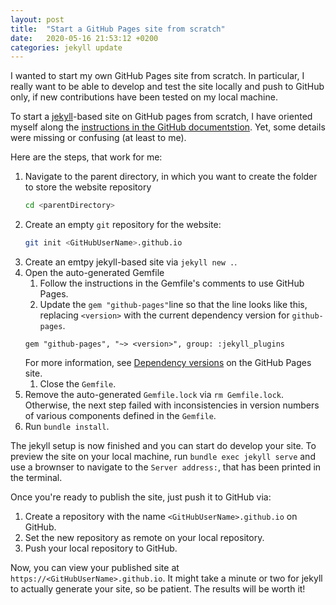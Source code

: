 ```yaml
---
layout: post
title:  "Start a GitHub Pages site from scratch"
date:   2020-05-16 21:53:12 +0200
categories: jekyll update
---
```


I wanted to start my own GitHub Pages site from scratch.
In particular, I really want to be able to develop and test the site locally and push to GitHub only,
if new contributions have been tested on my local machine.

To start a [jekyll](www.jekyllrb.org)-based site on GitHub pages from scratch,
I have oriented myself along the [instructions in the GitHub documentstion](https://help.github.com/en/github/working-with-github-pages/creating-a-github-pages-site-with-jekyll).
Yet, some details were missing or confusing (at least to me).

Here are the steps, that work for me:

1. Navigate to the parent directory, in which you want to create the folder to store the website repository
    ```bash
    cd <parentDirectory>
    ```
1. Create an empty `git` repository for the website:
    ```bash
    git init <GitHubUserName>.github.io
    ```
1. Create an emtpy jekyll-based site  via `jekyll new .`.
1. Open the auto-generated Gemfile
    1. Follow the instructions in the Gemfile's comments to use GitHub Pages.
    1. Update the `gem "github-pages"`line so that the line looks like this,
    replacing `<version>` with the current dependency version for `github-pages`.
    ```
    gem "github-pages", "~> <version>", group: :jekyll_plugins
    ```
    For more information, see [Dependency versions](https://pages.github.com/versions/) on the GitHub Pages site. 
    1. Close the `Gemfile`.
1. Remove the auto-generated `Gemfile.lock` via `rm Gemfile.lock`.
Otherwise, the next step failed with inconsistencies in version numbers of various components defined in the `Gemfile`.
1. Run `bundle install`.

The jekyll setup is now finished and you can start do develop your site.
To preview the site on your local machine, run `bundle exec jekyll serve` and use a brownser to navigate to the `Server address:`,
that has been printed in the terminal.

Once you're ready to publish the site, just push it to GitHub via:

1. Create a repository with the name `<GitHubUserName>.github.io` on GitHub.
1. Set the new repository as remote on your local repository.
1. Push your local repository to GitHub.

Now, you can view your published site at `https://<GitHubUserName>.github.io`.
It might take a minute or two for jekyll to actually generate your site, so be patient.
The results will be worth it!

